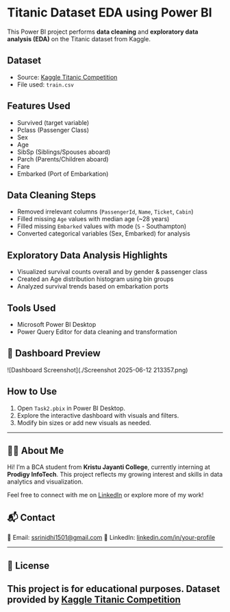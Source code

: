 # Titanic Dataset EDA using Power BI

This Power BI project performs **data cleaning** and **exploratory data analysis (EDA)** on the Titanic dataset from Kaggle.

## Dataset
- Source: [Kaggle Titanic Competition](https://www.kaggle.com/c/titanic/data)
- File used: `train.csv`

## Features Used
- Survived (target variable)
- Pclass (Passenger Class)
- Sex
- Age
- SibSp (Siblings/Spouses aboard)
- Parch (Parents/Children aboard)
- Fare
- Embarked (Port of Embarkation)

## Data Cleaning Steps
- Removed irrelevant columns (`PassengerId`, `Name`, `Ticket`, `Cabin`)
- Filled missing `Age` values with median age (~28 years)
- Filled missing `Embarked` values with mode (`S` - Southampton)
- Converted categorical variables (Sex, Embarked) for analysis

## Exploratory Data Analysis Highlights
- Visualized survival counts overall and by gender & passenger class
- Created an Age distribution histogram using bin groups
- Analyzed survival trends based on embarkation ports

## Tools Used
- Microsoft Power BI Desktop
- Power Query Editor for data cleaning and transformation

## 📸 Dashboard Preview

![Dashboard Screenshot](./Screenshot 2025-06-12 213357.png)

## How to Use
1. Open `Task2.pbix` in Power BI Desktop.
2. Explore the interactive dashboard with visuals and filters.
3. Modify bin sizes or add new visuals as needed.

---

## 🙋‍♂️ About Me

Hi! I’m a BCA student from **Kristu Jayanti College**, currently interning at **Prodigy InfoTech**. This project reflects my growing interest and skills in data analytics and visualization.

Feel free to connect with me on [LinkedIn](www.linkedin.com/in/srinidhi-s-4a4285288) or explore more of my work!

## 📬 Contact

📧 Email: ssrinidhi1501@gmail.com 
🔗 LinkedIn: [linkedin.com/in/your-profile](www.linkedin.com/in/srinidhi-s-4a4285288)  

---

## 📄 License

This project is for educational purposes. Dataset provided by [Kaggle Titanic Competition](https://www.kaggle.com/c/titanic/data)
---


